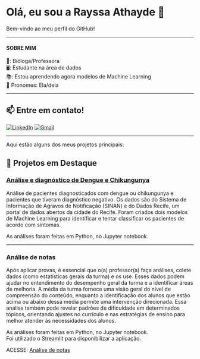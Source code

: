 # Olá, eu sou a Rayssa Athayde 👋

Bem-vindo ao meu perfil do GitHub! 

------------------------------------------------------------------------

#### SOBRE MIM

🌱: Bióloga/Professora<br>
🖥️: Estudante na área de dados<br>
📚: Estou aprendendo agora modelos de Machine Learning<br>
💬 Pronomes: Ela/dela

-------------------------------------------------------------------------------------------------

## 📫 Entre em contato!

[![LinkedIn](https://img.icons8.com/color/48/000000/linkedin.png)](https://www.linkedin.com/in/rayssa-athayde-162232246/)
[![Gmail](https://img.icons8.com/color/48/000000/gmail.png)](mailto:athayde.rm@gmail.com)

--------------------------------------------------------------------------------------------------------------------------------------------------------

Aqui estão alguns dos meus projetos principais:

## 📌 Projetos em Destaque

### [Análise e diagnóstico de Dengue e Chikungunya](https://github.com/rayssathayde/Dengue_chikungunya)

Análise de pacientes diagnosticados com dengue ou chikungunya e pacientes que tiveram diagnóstico negativo. Os dados são do Sistema de Informação de Agravos de Notificação (SINAN) e do Dados Recife, um portal de dados abertos da cidade do Recife.
Foram criados dois modelos de Machine Learning para identificar e tentar classificar os pacientes de acordo com sintomas.

As análises foram feitas em Python, no Jupyter notebook. 

------------------------------------------------------------------------------------------------------------------------------------------------------------

### Análise de notas

Após aplicar provas, é essencial que o(a) professor(a) faça análises, colete dados (como estatísticas gerais da turma) e os use.
Esses dados podem ajudar no entendimento do desempenho geral da turma e a identificar áreas de melhoria. A média da turma fornece uma visão geral do nível de compreensão do conteúdo, enquanto a identificação dos alunos que estão acima ou abaixo dessa média permite uma intervenção direcionada. Essa análise também pode revelar padrões de dificuldade em determinados tópicos, orientando ajustes no currículo e nas estratégias de ensino para melhor atender às necessidades dos alunos.

As análises foram feitas em Python, no Jupyter notebook.<br>
Foi utilizado o Streamlit para disponibilizar a aplicação. 

ACESSE: [Análise de notas](https://estatisticas-notas.streamlit.app/)






